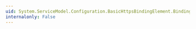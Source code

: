 ```yaml
---
uid: System.ServiceModel.Configuration.BasicHttpsBindingElement.BindingElementType
internalonly: False
---
```

